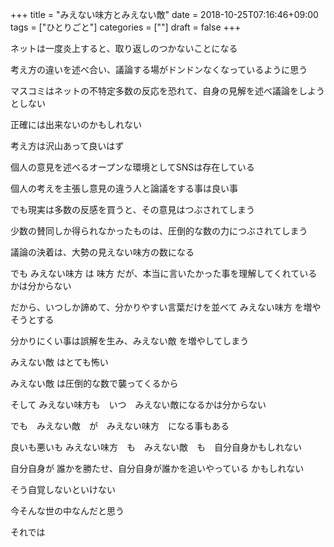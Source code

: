 +++
title = "みえない味方とみえない敵"
date = 2018-10-25T07:16:46+09:00
tags = ["ひとりごと"]
categories = [""]
draft = false
+++

ネットは一度炎上すると、取り返しのつかないことになる

考え方の違いを述べ合い、議論する場がドンドンなくなっているように思う

マスコミはネットの不特定多数の反応を恐れて、自身の見解を述べ議論をしようとしない

正確には出来ないのかもしれない

考え方は沢山あって良いはず

個人の意見を述べるオープンな環境としてSNSは存在している

個人の考えを主張し意見の違う人と論議をする事は良い事

でも現実は多数の反感を買うと、その意見はつぶされてしまう

少数の賛同しか得られなかったものは、圧倒的な数の力につぶされてしまう

議論の決着は、大勢の見えない味方の数になる

でも みえない味方 は 味方 だが、本当に言いたかった事を理解してくれているかは分からない

だから、いつしか諦めて、分かりやすい言葉だけを並べて みえない味方 を増やそうとする

分かりにくい事は誤解を生み、みえない敵 を増やしてしまう

みえない敵 はとても怖い

みえない敵 は圧倒的な数で襲ってくるから

そして みえない味方も　いつ　みえない敵になるかは分からない

でも　みえない敵　が　みえない味方　になる事もある

良いも悪いも みえない味方　も　みえない敵　も　自分自身かもしれない

自分自身が 誰かを勝たせ、自分自身が誰かを追いやっている かもしれない

そう自覚しないといけない

今そんな世の中なんだと思う

それでは
